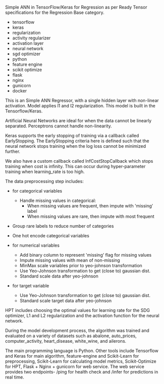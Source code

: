 Simple ANN in TensorFlow/Keras for Regression as per Ready Tensor specifications for the Regression Base category.

- tensorflow
- keras
- regularization
- activity regularizer
- activation layer
- neural network
- sgd optimizer
- python
- feature engine
- scikit optimize
- flask
- nginx
- gunicorn
- docker

This is an Simple ANN Regressor, with a single hidden layer with non-linear activation.
Model applies l1 and l2 regularization. This model is built in the Tensorflow/Keras.

Artificial Neural Networks are ideal for when the data cannot be linearly separated. Perceptrons cannot handle non-linearity.

Keras supports the early stopping of training via a callback called EarlyStopping. The EarlyStopping criteria here is defined such that the neural network stops training when the log loss cannot be minimized further.

We also have a custom callback called InfCostStopCallback which stops training when cost is infinity. This can occur during hyper-parameter training when learning_rate is too high.

The data preprocessing step includes:

- for categorical variables
  - Handle missing values in categorical:
    - When missing values are frequent, then impute with 'missing' label
    - When missing values are rare, then impute with most frequent
- Group rare labels to reduce number of categories
- One hot encode categorical variables

- for numerical variables

  - Add binary column to represent 'missing' flag for missing values
  - Impute missing values with mean of non-missing
  - MinMax scale variables prior to yeo-johnson transformation
  - Use Yeo-Johnson transformation to get (close to) gaussian dist.
  - Standard scale data after yeo-johnson

- for target variable
  - Use Yeo-Johnson transformation to get (close to) gaussian dist.
  - Standard scale target data after yeo-johnson

HPT includes choosing the optimal values for learning rate for the SDG optimizer, L1 and L2 regularization and the activation function for the neural network.

During the model development process, the algorithm was trained and evaluated on a variety of datasets such as abalone, auto_prices, computer_activity, heart_disease, white_wine, and ailerons.

The main programming language is Python. Other tools include Tensorflow and Keras for main algorithm, feature-engine and Scikit-Learn for preprocessing, Scikit-Learn for calculating model metrics, Scikit-Optimize for HPT, Flask + Nginx + gunicorn for web service. The web service provides two endpoints- /ping for health check and /infer for predictions in real time.
